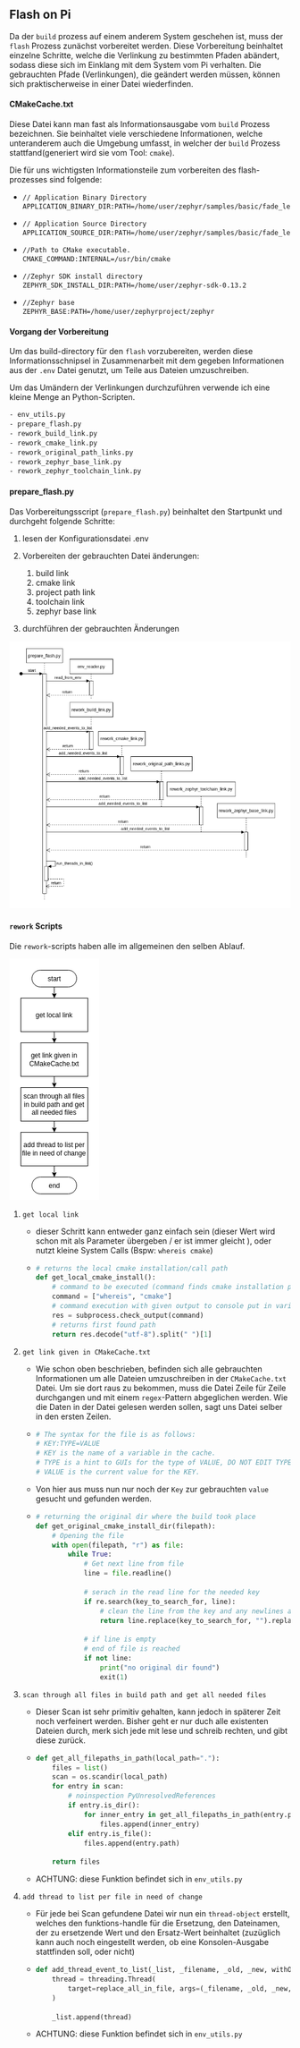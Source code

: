 ## Flash on Pi

Da der `build` prozess auf einem anderem System geschehen ist, muss der `flash` Prozess zunächst vorbereitet werden. Diese Vorbereitung beinhaltet einzelne Schritte, welche die Verlinkung zu bestimmten Pfaden abändert, sodass diese sich im Einklang mit dem System vom Pi verhalten. Die gebrauchten Pfade (Verlinkungen), die geändert werden müssen, können sich praktischerweise in einer Datei wiederfinden.

#### CMakeCache.txt

Diese Datei kann man fast als Informationsausgabe vom `build` Prozess bezeichnen. Sie beinhaltet viele verschiedene Informationen, welche unteranderem auch die Umgebung umfasst, in welcher der `build`  Prozess stattfand(generiert wird sie vom Tool: `cmake`). 

Die für uns wichtigsten Informationsteile zum vorbereiten des flash-prozesses sind folgende:

- ```ceylon
  // Application Binary Directory
  APPLICATION_BINARY_DIR:PATH=/home/user/zephyr/samples/basic/fade_led/build
  ```

- ```ceylon
  // Application Source Directory
  APPLICATION_SOURCE_DIR:PATH=/home/user/zephyr/samples/basic/fade_led
  ```

- ```ceylon
  //Path to CMake executable.
  CMAKE_COMMAND:INTERNAL=/usr/bin/cmake
  ```

- ```ceylon
  //Zephyr SDK install directory
  ZEPHYR_SDK_INSTALL_DIR:PATH=/home/user/zephyr-sdk-0.13.2
  ```

- ```ceylon
  //Zephyr base
  ZEPHYR_BASE:PATH=/home/user/zephyrproject/zephyr
  ```

#### Vorgang der Vorbereitung

Um das build-directory für den `flash` vorzubereiten, werden diese Informationsschnipsel in Zusammenarbeit mit dem gegeben Informationen aus der `.env` Datei genutzt, um Teile aus Dateien umzuschreiben.

Um das Umändern der Verlinkungen durchzuführen verwende ich eine kleine Menge an Python-Scripten.

```bash
- env_utils.py
- prepare_flash.py
- rework_build_link.py
- rework_cmake_link.py
- rework_original_path_links.py
- rework_zephyr_base_link.py
- rework_zephyr_toolchain_link.py
```

#### prepare_flash.py

Das Vorbereitungsscript (`prepare_flash.py`) beinhaltet den Startpunkt und durchgeht folgende Schritte:

1.  lesen der Konfigurationsdatei .env 
2.  Vorbereiten der gebrauchten Datei änderungen:
    1.  build link
    2.  cmake link
    3.  project path link
    4.  toolchain link
    5.  zephyr base link

3.  durchführen der gebrauchten Änderungen 

![prepare_flowchart](preparation_flowchart.png)

#### `rework` Scripts

Die `rework`-scripts haben alle im allgemeinen den selben Ablauf.

![rework ablauf](general_rework_file.png)

1. `get local link`

   - dieser Schritt kann entweder ganz einfach sein (dieser Wert wird schon mit als Parameter übergeben / er ist immer gleicht ), oder nutzt kleine System Calls (Bspw: `whereis cmake`)

   - ```python
     # returns the local cmake installation/call path
     def get_local_cmake_install():
         # command to be executed (command finds cmake installation path)
         command = ["whereis", "cmake"]
         # command execution with given output to console put in variable
         res = subprocess.check_output(command)
         # returns first found path
         return res.decode("utf-8").split(" ")[1]
     ```

2. `get link given in CMakeCache.txt`

   - Wie schon oben beschrieben, befinden sich alle gebrauchten Informationen um alle Dateien umzuschreiben in der `CMakeCache.txt` Datei. Um sie dort raus zu bekommen, muss die Datei Zeile für Zeile durchgangen und mit einem `regex`-Pattern abgeglichen werden. Wie die Daten in der Datei gelesen werden sollen, sagt uns Datei selber in den ersten Zeilen. 

   - ```bash
     # The syntax for the file is as follows:
     # KEY:TYPE=VALUE
     # KEY is the name of a variable in the cache.
     # TYPE is a hint to GUIs for the type of VALUE, DO NOT EDIT TYPE!.
     # VALUE is the current value for the KEY.
     ```

   - Von hier aus muss nun nur noch der `Key` zur gebrauchten `value` gesucht und gefunden werden.

   - ```python
     # returning the original dir where the build took place
     def get_original_cmake_install_dir(filepath):
         # Opening the file 
         with open(filepath, "r") as file:
             while True:
                 # Get next line from file
                 line = file.readline()
                  
                 # serach in the read line for the needed key
                 if re.search(key_to_search_for, line):
                     # clean the line from the key and any newlines and return it
                     return line.replace(key_to_search_for, "").replace("\n", "")
     
                 # if line is empty
                 # end of file is reached
                 if not line:
                     print("no original dir found")
                     exit(1)
     ```

3. `scan through all files in build path and get all needed files`

   - Dieser Scan ist sehr primitiv gehalten, kann jedoch in späterer Zeit noch verfeinert werden. Bisher geht er nur duch alle existenten Dateien durch,  merk sich jede mit lese und schreib rechten, und gibt diese zurück.

   - ```python
     def get_all_filepaths_in_path(local_path="."):
         files = list()
         scan = os.scandir(local_path)
         for entry in scan:
             # noinspection PyUnresolvedReferences
             if entry.is_dir():
                 for inner_entry in get_all_filepaths_in_path(entry.path):
                     files.append(inner_entry)
             elif entry.is_file():
                 files.append(entry.path)
     
         return files
     ```

   - ACHTUNG: diese Funktion befindet sich in `env_utils.py`

4. `add thread to list per file in need of change`

   - Für jede bei Scan gefundene Datei wir nun ein `thread-object` erstellt, welches den funktions-handle für die Ersetzung, den Dateinamen, der zu ersetzende Wert und den Ersatz-Wert beinhaltet (zuzüglich kann auch noch eingestellt werden, ob eine Konsolen-Ausgabe stattfinden soll, oder nicht)

   - ```python
     def add_thread_event_to_list(_list, _filename, _old, _new, withOutput=False):
         thread = threading.Thread(
             target=replace_all_in_file, args=(_filename, _old, _new, withOutput)
         )
     
         _list.append(thread)
     ```

   - ACHTUNG: diese Funktion befindet sich in `env_utils.py`
